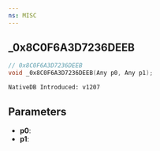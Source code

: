 ```yaml
---
ns: MISC
---
```

## _0x8C0F6A3D7236DEEB

```c
// 0x8C0F6A3D7236DEEB
void _0x8C0F6A3D7236DEEB(Any p0, Any p1);
```

```
NativeDB Introduced: v1207
```

## Parameters
* **p0**:
* **p1**:
